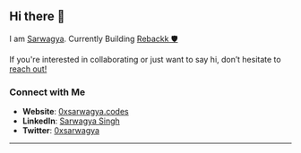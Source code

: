 ## Hi there 🥀

<p>
  I am <a href="https://0xsarwagya.codes" target="_blank">Sarwagya</a>. Currently Building <a href="https://www.rebackk.xyz" target="_blank">Rebackk 🛡️ </a>
</p>
<p>
  If you're interested in collaborating or just want to say hi, don’t hesitate to <a href="mailto:sarwagya.singh@esportzvio.com">reach out!</a>
</p>

<h3>
  Connect with Me
</h3>
<ul>
  <li>
    <b>Website</b>: <a href="https://0xsarwagya.codes/">0xsarwagya.codes</a>
  </li>
  <li>
    <b>LinkedIn</b>: <a href="https://linkedin.com/in/0xsarwagya">Sarwagya Singh</a>
  </li>
  <li>
    <b>Twitter</b>: <a href="https://x.com/in/0xsarwagya">0xsarwagya</a>
  </li>
</ul>

<hr />
